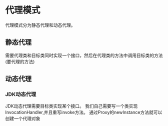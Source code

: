 # 代理模式
代理模式分为静态代理和动态代理。

## 静态代理
需要代理类和目标类同时实现一个接口，然后在代理类的方法中调用目标类的方法(要代理的方法)

## 动态代理

### JDK动态代理
JDK动态代理需要目标类实现某个接口。
我们自己需要写一个类实现InvocationHandler,并且重写invoke方法。
通过Proxy的newInstance方法就可以创建一个代理对象